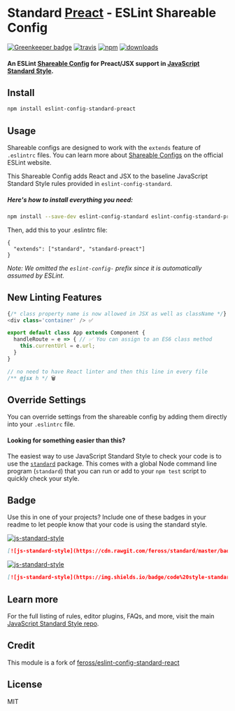 # Standard [Preact](https://preactjs.com/) - ESLint Shareable Config

[![Greenkeeper badge](https://badges.greenkeeper.io/zouhir/eslint-config-standard-preact.svg)](https://greenkeeper.io/)
[![travis][travis-image]][travis-url]
[![npm][npm-image]][npm-url]
[![downloads][downloads-image]][downloads-url]

[travis-image]: https://travis-ci.org/zouhir/eslint-config-standard-preact.svg?branch=master
[travis-url]: https://travis-ci.org/zouhir/eslint-config-standard-preact
[npm-image]: https://img.shields.io/npm/v/eslint-config-standard-preact.svg
[npm-url]: https://npmjs.org/package/eslint-config-standard-preact
[downloads-image]: https://img.shields.io/npm/dm/eslint-config-standard-preact.svg
[downloads-url]: https://npmjs.org/package/eslint-config-standard-preact

#### An ESLint [Shareable Config](http://eslint.org/docs/developer-guide/shareable-configs) for Preact/JSX support in [JavaScript Standard Style](https://github.com/feross/standard).

## Install

```bash
npm install eslint-config-standard-preact
```

## Usage

Shareable configs are designed to work with the `extends` feature of `.eslintrc` files.
You can learn more about
[Shareable Configs](http://eslint.org/docs/developer-guide/shareable-configs) on the
official ESLint website.

This Shareable Config adds React and JSX to the baseline JavaScript Standard Style rules
provided in `eslint-config-standard`.

##### Here's how to install everything you need:

```bash
npm install --save-dev eslint-config-standard eslint-config-standard-preact eslint-plugin-promise eslint-plugin-react eslint-plugin-standard eslint-plugin-import eslint-plugin-node
```

Then, add this to your .eslintrc file:

```
{
  "extends": ["standard", "standard-preact"]
}
```

*Note: We omitted the `eslint-config-` prefix since it is automatically assumed by ESLint.*

## New Linting Features

```js
{/* class property name is now allowed in JSX as well as className */}
<div class='container' /> ✅
```

```js
export default class App extends Component {
  handleRoute = e => { // ✅ You can assign to an ES6 class method
    this.currentUrl = e.url;
  }
}
```

```js
// no need to have React linter and then this line in every file
/** @jsx h */ 🗑
```

## Override Settings

You can override settings from the shareable config by adding them directly into your
`.eslintrc` file. 

#### Looking for something easier than this?

The easiest way to use JavaScript Standard Style to check your code is to use the
[`standard`](https://github.com/feross/standard) package. This comes with a global
Node command line program (`standard`) that you can run or add to your `npm test` script
to quickly check your style.

## Badge

Use this in one of your projects? Include one of these badges in your readme to
let people know that your code is using the standard style.

[![js-standard-style](https://cdn.rawgit.com/feross/standard/master/badge.svg)](https://github.com/feross/standard)

```markdown
[![js-standard-style](https://cdn.rawgit.com/feross/standard/master/badge.svg)](https://github.com/feross/standard)
```

[![js-standard-style](https://img.shields.io/badge/code%20style-standard-brightgreen.svg)](https://github.com/feross/standard)

```markdown
[![js-standard-style](https://img.shields.io/badge/code%20style-standard-brightgreen.svg)](https://github.com/feross/standard)
```


## Learn more

For the full listing of rules, editor plugins, FAQs, and more, visit the main
[JavaScript Standard Style repo](https://github.com/feross/standard).

## Credit

This module is a fork of [feross/eslint-config-standard-react](https://github.com/feross/eslint-config-standard-react)

## License

MIT